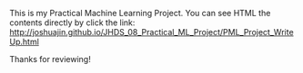 This is my Practical Machine Learning Project. You can see HTML the contents directly by click the link: http://joshuajin.github.io/JHDS_08_Practical_ML_Project/PML_Project_WriteUp.html

Thanks for reviewing!
